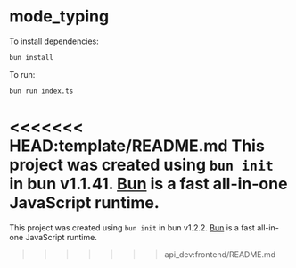 # mode_typing

To install dependencies:

```bash
bun install
```

To run:

```bash
bun run index.ts
```

<<<<<<< HEAD:template/README.md
This project was created using `bun init` in bun v1.1.41. [Bun](https://bun.sh) is a fast all-in-one JavaScript runtime.
=======
This project was created using `bun init` in bun v1.2.2. [Bun](https://bun.sh) is a fast all-in-one JavaScript runtime.
>>>>>>> api_dev:frontend/README.md
